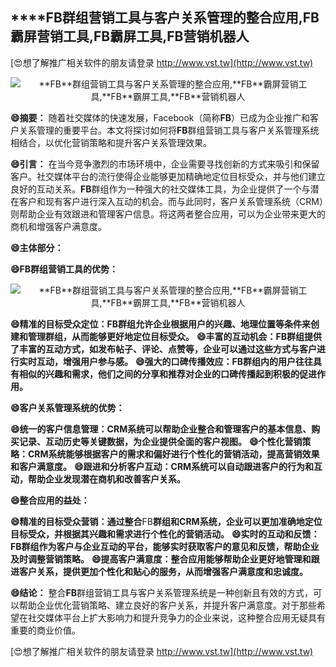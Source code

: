 ## ****FB**群组营销工具与客户关系管理的整合应用,**FB**霸屏营销工具,**FB**霸屏工具,**FB**营销机器人**

[😍想了解推广相关软件的朋友请登录 http://www.vst.tw](http://www.vst.tw)

 <center><img src="https://vst.tw/MP4/tuiguang/png/6.png" alt="**FB**群组营销工具与客户关系管理的整合应用,**FB**霸屏营销工具,**FB**霸屏工具,**FB**营销机器人"></center>

**😄摘要：**
随着社交媒体的快速发展，Facebook（简称**FB**）已成为企业推广和客户关系管理的重要平台。本文将探讨如何将**FB**群组营销工具与客户关系管理系统相结合，以优化营销策略和提升客户关系管理效果。

**😄引言：**
在当今竞争激烈的市场环境中，企业需要寻找创新的方式来吸引和保留客户。社交媒体平台的流行使得企业能够更加精确地定位目标受众，并与他们建立良好的互动关系。**FB**群组作为一种强大的社交媒体工具，为企业提供了一个与潜在客户和现有客户进行深入互动的机会。而与此同时，客户关系管理系统（CRM）则帮助企业有效跟进和管理客户信息。将这两者整合应用，可以为企业带来更大的商机和增强客户满意度。

**😄主体部分：**

**😄**FB**群组营销工具的优势：**

 <center><img src="https://vst.tw/MP4/tuiguang/png/1.png" alt="**FB**群组营销工具与客户关系管理的整合应用,**FB**霸屏营销工具,**FB**霸屏工具,**FB**营销机器人"></center>

**😄精准的目标受众定位：**FB**群组允许企业根据用户的兴趣、地理位置等条件来创建和管理群组，从而能够更好地定位目标受众。**
**😄丰富的互动机会：**FB**群组提供了丰富的互动方式，如发布帖子、评论、点赞等，企业可以通过这些方式与客户进行实时互动，增强用户参与感。**
**😄强大的口碑传播效应：**FB**群组内的用户往往具有相似的兴趣和需求，他们之间的分享和推荐对企业的口碑传播起到积极的促进作用。**

**😄客户关系管理系统的优势：**

**😄统一的客户信息管理：CRM系统可以帮助企业整合和管理客户的基本信息、购买记录、互动历史等关键数据，为企业提供全面的客户视图。**
**😄个性化营销策略：CRM系统能够根据客户的需求和偏好进行个性化的营销活动，提高营销效果和客户满意度。**
**😄跟进和分析客户互动：CRM系统可以自动跟进客户的行为和互动，帮助企业发现潜在商机和改善客户关系。**

**😄整合应用的益处：**

**😄精准的目标受众营销：通过整合**FB**群组和CRM系统，企业可以更加准确地定位目标受众，并根据其兴趣和需求进行个性化的营销活动。**
**😄实时的互动和反馈：**FB**群组作为客户与企业互动的平台，能够实时获取客户的意见和反馈，帮助企业及时调整营销策略。**
**😄提高客户满意度：整合应用能够帮助企业更好地管理和跟进客户关系，提供更加个性化和贴心的服务，从而增强客户满意度和忠诚度。**

**😄结论：**
整合**FB**群组营销工具与客户关系管理系统是一种创新且有效的方式，可以帮助企业优化营销策略、建立良好的客户关系，并提升客户满意度。对于那些希望在社交媒体平台上扩大影响力和提升竞争力的企业来说，这种整合应用无疑具有重要的商业价值。

[😍想了解推广相关软件的朋友请登录 http://www.vst.tw](http://www.vst.tw)



